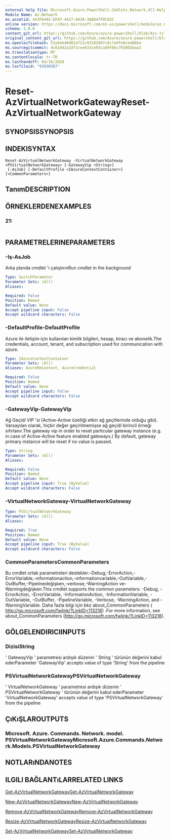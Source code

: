 ```yaml
---
external help file: Microsoft.Azure.PowerShell.Cmdlets.Network.dll-Help.xml
Module Name: Az.Network
ms.assetid: 443F6492-EFA7-4417-943A-3A8D47F8C83C
online version: https://docs.microsoft.com/en-us/powershell/module/az.network/reset-azvirtualnetworkgateway
schema: 2.0.0
content_git_url: https://github.com/Azure/azure-powershell/blob/Azs-tzl/src/Network/Network/help/Reset-AzVirtualNetworkGateway.md
original_content_git_url: https://github.com/Azure/azure-powershell/blob/Azs-tzl/src/Network/Network/help/Reset-AzVirtualNetworkGateway.md
ms.openlocfilehash: 53a4eb40d82a721c93102067c8c7e9fe0cbd86be
ms.sourcegitcommit: 4c61442a2df1cee633ce93cad9f6bc793803baa2
ms.translationtype: MT
ms.contentlocale: tr-TR
ms.lasthandoff: 04/16/2020
ms.locfileid: "93936587"
---
```

# <span data-ttu-id="1cf92-101">Reset-AzVirtualNetworkGateway</span><span class="sxs-lookup"><span data-stu-id="1cf92-101">Reset-AzVirtualNetworkGateway</span></span>

## <span data-ttu-id="1cf92-102">SYNOPSIS</span><span class="sxs-lookup"><span data-stu-id="1cf92-102">SYNOPSIS</span></span>

## <span data-ttu-id="1cf92-103">INDEKI</span><span class="sxs-lookup"><span data-stu-id="1cf92-103">SYNTAX</span></span>

```
Reset-AzVirtualNetworkGateway -VirtualNetworkGateway <PSVirtualNetworkGateway> [-GatewayVip <String>]
 [-AsJob] [-DefaultProfile <IAzureContextContainer>] [<CommonParameters>]
```

## <span data-ttu-id="1cf92-104">Tanım</span><span class="sxs-lookup"><span data-stu-id="1cf92-104">DESCRIPTION</span></span>

## <span data-ttu-id="1cf92-105">ÖRNEKLERDEN</span><span class="sxs-lookup"><span data-stu-id="1cf92-105">EXAMPLES</span></span>

### <span data-ttu-id="1cf92-106">2</span><span class="sxs-lookup"><span data-stu-id="1cf92-106">1:</span></span>
```

```

## <span data-ttu-id="1cf92-107">PARAMETRELERINE</span><span class="sxs-lookup"><span data-stu-id="1cf92-107">PARAMETERS</span></span>

### <span data-ttu-id="1cf92-108">-Iş</span><span class="sxs-lookup"><span data-stu-id="1cf92-108">-AsJob</span></span>
<span data-ttu-id="1cf92-109">Arka planda cmdlet 'i çalıştırın</span><span class="sxs-lookup"><span data-stu-id="1cf92-109">Run cmdlet in the background</span></span>

```yaml
Type: SwitchParameter
Parameter Sets: (All)
Aliases: 

Required: False
Position: Named
Default value: None
Accept pipeline input: False
Accept wildcard characters: False
```

### <span data-ttu-id="1cf92-110">-DefaultProfile</span><span class="sxs-lookup"><span data-stu-id="1cf92-110">-DefaultProfile</span></span>
<span data-ttu-id="1cf92-111">Azure ile iletişim için kullanılan kimlik bilgileri, hesap, kiracı ve abonelik.</span><span class="sxs-lookup"><span data-stu-id="1cf92-111">The credentials, account, tenant, and subscription used for communication with azure.</span></span>

```yaml
Type: IAzureContextContainer
Parameter Sets: (All)
Aliases: AzureRmContext, AzureCredential

Required: False
Position: Named
Default value: None
Accept pipeline input: False
Accept wildcard characters: False
```

### <span data-ttu-id="1cf92-112">-GatewayVip</span><span class="sxs-lookup"><span data-stu-id="1cf92-112">-GatewayVip</span></span>
<span data-ttu-id="1cf92-113">Ağ Geçidi VIP 'si (Active-Active özelliği etkin ağ geçitlerinde olduğu gibi). Varsayılan olarak, hiçbir değer geçirilmemişse ağ geçidi birincil örneği sıfırlanır.</span><span class="sxs-lookup"><span data-stu-id="1cf92-113">The gateway vip in order to reset particular gateway instance (e.g. in case of Active-Active feature enabled gateways.) By default, gateway primary instance will be reset if no value is passed.</span></span>

```yaml
Type: String
Parameter Sets: (All)
Aliases: 

Required: False
Position: Named
Default value: None
Accept pipeline input: True (ByValue)
Accept wildcard characters: False
```

### <span data-ttu-id="1cf92-114">-VirtualNetworkGateway</span><span class="sxs-lookup"><span data-stu-id="1cf92-114">-VirtualNetworkGateway</span></span>
```yaml
Type: PSVirtualNetworkGateway
Parameter Sets: (All)
Aliases: 

Required: True
Position: Named
Default value: None
Accept pipeline input: True (ByValue)
Accept wildcard characters: False
```

### <span data-ttu-id="1cf92-115">CommonParameters</span><span class="sxs-lookup"><span data-stu-id="1cf92-115">CommonParameters</span></span>
<span data-ttu-id="1cf92-116">Bu cmdlet ortak parametreleri destekler:-Debug,-ErrorAction,-ErrorVariable,-ınformationaction,-ınformationvariable,-OutVariable,-OutBuffer,-Pipelinedeğişken,-verbose,-WarningAction ve-Warningdeğişken.</span><span class="sxs-lookup"><span data-stu-id="1cf92-116">This cmdlet supports the common parameters: -Debug, -ErrorAction, -ErrorVariable, -InformationAction, -InformationVariable, -OutVariable, -OutBuffer, -PipelineVariable, -Verbose, -WarningAction, and -WarningVariable.</span></span> <span data-ttu-id="1cf92-117">Daha fazla bilgi için bkz about_CommonParameters ( http://go.microsoft.com/fwlink/?LinkID=113216) .</span><span class="sxs-lookup"><span data-stu-id="1cf92-117">For more information, see about_CommonParameters (http://go.microsoft.com/fwlink/?LinkID=113216).</span></span>

## <span data-ttu-id="1cf92-118">GÖLGELENDIRICI</span><span class="sxs-lookup"><span data-stu-id="1cf92-118">INPUTS</span></span>

### <span data-ttu-id="1cf92-119">Dizisi</span><span class="sxs-lookup"><span data-stu-id="1cf92-119">String</span></span>
<span data-ttu-id="1cf92-120">' GatewayVip ' parametresi ardışık düzenin ' String ' türünün değerini kabul eder</span><span class="sxs-lookup"><span data-stu-id="1cf92-120">Parameter 'GatewayVip' accepts value of type 'String' from the pipeline</span></span>

### <span data-ttu-id="1cf92-121">PSVirtualNetworkGateway</span><span class="sxs-lookup"><span data-stu-id="1cf92-121">PSVirtualNetworkGateway</span></span>
<span data-ttu-id="1cf92-122">' VirtualNetworkGateway ' parametresi ardışık düzenin ' PSVirtualNetworkGateway ' türünün değerini kabul eder</span><span class="sxs-lookup"><span data-stu-id="1cf92-122">Parameter 'VirtualNetworkGateway' accepts value of type 'PSVirtualNetworkGateway' from the pipeline</span></span>

## <span data-ttu-id="1cf92-123">ÇıKıŞLAR</span><span class="sxs-lookup"><span data-stu-id="1cf92-123">OUTPUTS</span></span>

### <span data-ttu-id="1cf92-124">Microsoft. Azure. Commands. Network. model. PSVirtualNetworkGateway</span><span class="sxs-lookup"><span data-stu-id="1cf92-124">Microsoft.Azure.Commands.Network.Models.PSVirtualNetworkGateway</span></span>

## <span data-ttu-id="1cf92-125">NOTLARıNDA</span><span class="sxs-lookup"><span data-stu-id="1cf92-125">NOTES</span></span>

## <span data-ttu-id="1cf92-126">ILGILI BAĞLANTıLAR</span><span class="sxs-lookup"><span data-stu-id="1cf92-126">RELATED LINKS</span></span>

[<span data-ttu-id="1cf92-127">Get-AzVirtualNetworkGateway</span><span class="sxs-lookup"><span data-stu-id="1cf92-127">Get-AzVirtualNetworkGateway</span></span>](./Get-AzVirtualNetworkGateway.md)

[<span data-ttu-id="1cf92-128">New-AzVirtualNetworkGateway</span><span class="sxs-lookup"><span data-stu-id="1cf92-128">New-AzVirtualNetworkGateway</span></span>](./New-AzVirtualNetworkGateway.md)

[<span data-ttu-id="1cf92-129">Remove-AzVirtualNetworkGateway</span><span class="sxs-lookup"><span data-stu-id="1cf92-129">Remove-AzVirtualNetworkGateway</span></span>](./Remove-AzVirtualNetworkGateway.md)

[<span data-ttu-id="1cf92-130">Resize-AzVirtualNetworkGateway</span><span class="sxs-lookup"><span data-stu-id="1cf92-130">Resize-AzVirtualNetworkGateway</span></span>](./Resize-AzVirtualNetworkGateway.md)

[<span data-ttu-id="1cf92-131">Set-AzVirtualNetworkGateway</span><span class="sxs-lookup"><span data-stu-id="1cf92-131">Set-AzVirtualNetworkGateway</span></span>](./Set-AzVirtualNetworkGateway.md)


